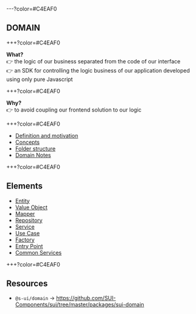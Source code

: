 ---?color=#C4EAF0

##  DOMAIN

+++?color=#C4EAF0

**What?**  
👉  the logic of our business separated from the code of our interface    
👉  an SDK for controlling the logic business of our application developed using only pure Javascript    

+++?color=#C4EAF0

**Why?**  
👉  to avoid coupling our frontend solution to our logic

+++?color=#C4EAF0

- [Definition and motivation](https://github.com/trainings-juanmaguitar/schibsted-sui-tools-training/tree/devel/stuff/docs/DOMAIN/1-Definition-and-motivation.md)
- [Concepts](https://github.com/trainings-juanmaguitar/schibsted-sui-tools-training/tree/devel/stuff/docs/DOMAIN/2-Concepts.md)
- [Folder structure](https://github.com/trainings-juanmaguitar/schibsted-sui-tools-training/tree/devel/stuff/docs/DOMAIN/3-Folder-structure.md)
- [Domain Notes](https://github.com/trainings-juanmaguitar/schibsted-sui-tools-training/tree/devel/stuff/docs/DOMAIN/domain-notes.md)

+++?color=#C4EAF0

## Elements

- [Entity](https://github.com/trainings-juanmaguitar/schibsted-sui-tools-training/tree/devel/stuff/docs/DOMAIN/Elements/1-Entity.md)
- [Value Object](https://github.com/trainings-juanmaguitar/schibsted-sui-tools-training/tree/devel/stuff/docs/DOMAIN/Elements/2-ValueObject.md)
- [Mapper](https://github.com/trainings-juanmaguitar/schibsted-sui-tools-training/tree/devel/stuff/docs/DOMAIN/Elements/3-Mapper.md)
- [Repository](https://github.com/trainings-juanmaguitar/schibsted-sui-tools-training/tree/devel/stuff/docs/DOMAIN/Elements/4-Repository.md)
- [Service](https://github.com/trainings-juanmaguitar/schibsted-sui-tools-training/tree/devel/stuff/docs/DOMAIN/Elements/5-Service.md)
- [Use Case](https://github.com/trainings-juanmaguitar/schibsted-sui-tools-training/tree/devel/stuff/docs/DOMAIN/Elements/6-UseCase.md)
- [Factory](https://github.com/trainings-juanmaguitar/schibsted-sui-tools-training/tree/devel/stuff/docs/DOMAIN/Elements/7-Factory.md)
- [Entry Point](https://github.com/trainings-juanmaguitar/schibsted-sui-tools-training/tree/devel/stuff/docs/DOMAIN/Elements/8-EntryPoint.md)
- [Common Services](https://github.com/trainings-juanmaguitar/schibsted-sui-tools-training/tree/devel/stuff/docs/DOMAIN/Elements/9-CommonServices.md)


+++?color=#C4EAF0

## Resources

- `@s-ui/domain` → https://github.com/SUI-Components/sui/tree/master/packages/sui-domain
